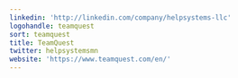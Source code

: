 ```yaml
---
linkedin: 'http://linkedin.com/company/helpsystems-llc'
logohandle: teamquest
sort: teamquest
title: TeamQuest
twitter: helpsystemsmn
website: 'https://www.teamquest.com/en/'
---
```

